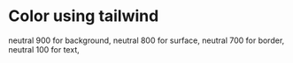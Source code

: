 # Color using tailwind

neutral 900 for background,
neutral 800 for surface,
neutral 700 for border,
neutral 100 for text,
